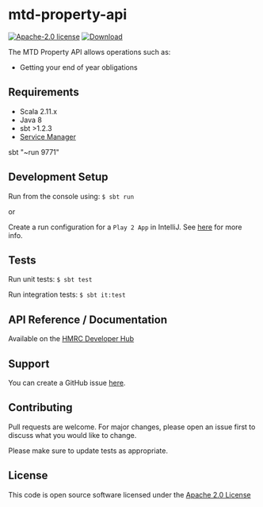 # mtd-property-api

[![Apache-2.0 license](https://img.shields.io/hexpm/l/plug.svg)](http://www.apache.org/licenses/LICENSE-2.0.html)
[![Download](https://api.bintray.com/packages/hmrc/releases/mtd-property-api/images/download.svg) ](https://bintray.com/hmrc/releases/mtd-property-api/_latestVersion)


The MTD Property API allows operations such as:
- Getting your end of year obligations 

## Requirements
- Scala 2.11.x
- Java 8
- sbt >1.2.3
- [Service Manager](https://github.com/hmrc/service-manager)

sbt "~run 9771"

## Development Setup
Run from the console using: `$ sbt run`

or

Create a run configuration for a `Play 2 App` in IntelliJ. See [here](https://www.jetbrains.com/help/idea/creating-and-editing-run-debug-configurations.html) for more info.

## Tests
Run unit tests: `$ sbt test`

Run integration tests: `$ sbt it:test`

## API Reference / Documentation 
Available on the [HMRC Developer Hub](https://developer.service.hmrc.gov.uk/api-documentation)

## Support
You can create a GitHub issue [here](https://github.com/hmrc/mtd-property-api/issues). 

## Contributing
Pull requests are welcome. For major changes, please open an issue first to discuss what you would like to change.

Please make sure to update tests as appropriate.

## License

This code is open source software licensed under the [Apache 2.0 License]("http://www.apache.org/licenses/LICENSE-2.0.html")

